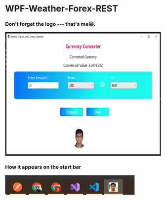 # WPF-Weather-Forex-REST

### Don't forget the logo --- that's me😁.

  <a href="https://github.com/sayanpr8175/WPF-Weather-Forex-REST">
    <img src="./WeatherCurrencyDesktopApp_my_wpf_proj/readmeDocsResources/myDotNetWPFCurrencyForexAPPSnapshot.PNG" alt="App Preview" width="700" height="400">
  </a>

### How it appears on the start bar

  <a href="https://github.com/sayanpr8175/WPF-Weather-Forex-REST">
    <img src="./WeatherCurrencyDesktopApp_my_wpf_proj/readmeDocsResources/taskbar.PNG" alt="App Preview" width="419" height="63">
  </a>
